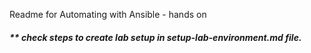 Readme for Automating with Ansible - hands on


##### ** check steps to create lab setup in setup-lab-environment.md file.
